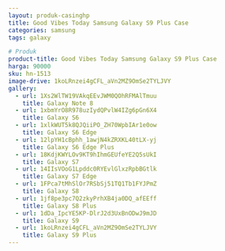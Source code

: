 ```yaml
---
layout: produk-casinghp
title: Good Vibes Today Samsung Galaxy S9 Plus Case
categories: samsung
tags: galaxy

# Produk
product-title: Good Vibes Today Samsung Galaxy S9 Plus Case
harga: 90000
sku: hn-1513
image-drive: 1koLRnzei4gCFL_aVn2MZ9OmSe2TYLJVY
gallery:
  - url: 1Xs2WlTW19VAkqEEvJWM0QOhRFMAlTmuu
    title: Galaxy Note 8
  - url: 1xbmYrO8R978uzIydQPvlW4IZg6pGn6X4
    title: Galaxy S6
  - url: 1xlkWUT5k8QJQiiPO_ZH70WpbIAr1e0ow
    title: Galaxy S6 Edge
  - url: 12lpYH1cBphh_1awjN4kZRXKL40tLX-yj
    title: Galaxy S6 Edge Plus
  - url: 18KdjKWYLOv9KT9hIhmGEUfeYE2Q5sUkI
    title: Galaxy S7
  - url: 14IIsVOoG1Lpddc0RYEvlGlxzRpbBGtlk
    title: Galaxy S7 Edge
  - url: 1FPca7tMhSlOr7RSbSj51TQ1Tb1FYJPmZ
    title: Galaxy S8
  - url: 1jf8pe3pc7Q2zkyPrhXB4ja0DQ_afEEff
    title: Galaxy S8 Plus
  - url: 1dDa_IpcYE5KP-DlrJ2d3UxBnODwJ9mJD
    title: Galaxy S9
  - url: 1koLRnzei4gCFL_aVn2MZ9OmSe2TYLJVY
    title: Galaxy S9 Plus
---
```

